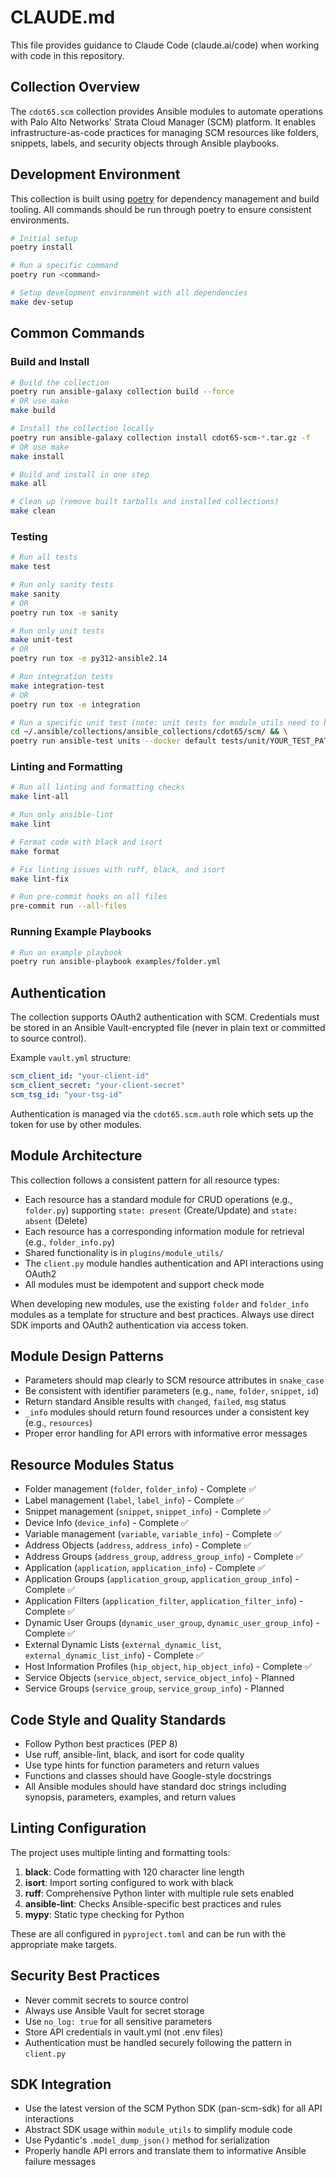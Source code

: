 # CLAUDE.md

This file provides guidance to Claude Code (claude.ai/code) when working with code in this repository.

## Collection Overview

The `cdot65.scm` collection provides Ansible modules to automate operations with Palo Alto Networks' Strata Cloud Manager (SCM) platform. It enables infrastructure-as-code practices for managing SCM resources like folders, snippets, labels, and security objects through Ansible playbooks.

## Development Environment

This collection is built using [poetry](https://python-poetry.org/) for dependency management and build tooling. All commands should be run through poetry to ensure consistent environments.

```bash
# Initial setup
poetry install

# Run a specific command
poetry run <command>

# Setup development environment with all dependencies
make dev-setup
```

## Common Commands

### Build and Install

```bash
# Build the collection
poetry run ansible-galaxy collection build --force
# OR use make
make build

# Install the collection locally
poetry run ansible-galaxy collection install cdot65-scm-*.tar.gz -f
# OR use make
make install

# Build and install in one step
make all

# Clean up (remove built tarballs and installed collections)
make clean
```

### Testing

```bash
# Run all tests
make test

# Run only sanity tests
make sanity
# OR
poetry run tox -e sanity

# Run only unit tests
make unit-test
# OR
poetry run tox -e py312-ansible2.14

# Run integration tests
make integration-test
# OR
poetry run tox -e integration

# Run a specific unit test (note: unit tests for module_utils need to be reimplemented)
cd ~/.ansible/collections/ansible_collections/cdot65/scm/ && \
poetry run ansible-test units --docker default tests/unit/YOUR_TEST_PATH.py
```

### Linting and Formatting

```bash
# Run all linting and formatting checks
make lint-all

# Run only ansible-lint
make lint

# Format code with black and isort
make format

# Fix linting issues with ruff, black, and isort
make lint-fix

# Run pre-commit hooks on all files
pre-commit run --all-files
```

### Running Example Playbooks

```bash
# Run an example playbook
poetry run ansible-playbook examples/folder.yml
```

## Authentication

The collection supports OAuth2 authentication with SCM. Credentials must be stored in an Ansible Vault-encrypted file (never in plain text or committed to source control).

Example `vault.yml` structure:
```yaml
scm_client_id: "your-client-id"
scm_client_secret: "your-client-secret"
scm_tsg_id: "your-tsg-id"
```

Authentication is managed via the `cdot65.scm.auth` role which sets up the token for use by other modules.

## Module Architecture

This collection follows a consistent pattern for all resource types:
- Each resource has a standard module for CRUD operations (e.g., `folder.py`) supporting `state: present` (Create/Update) and `state: absent` (Delete)
- Each resource has a corresponding information module for retrieval (e.g., `folder_info.py`)
- Shared functionality is in `plugins/module_utils/`
- The `client.py` module handles authentication and API interactions using OAuth2
- All modules must be idempotent and support check mode

When developing new modules, use the existing `folder` and `folder_info` modules as a template for structure and best practices. Always use direct SDK imports and OAuth2 authentication via access token.

## Module Design Patterns

- Parameters should map clearly to SCM resource attributes in `snake_case`
- Be consistent with identifier parameters (e.g., `name`, `folder`, `snippet`, `id`)
- Return standard Ansible results with `changed`, `failed`, `msg` status
- `_info` modules should return found resources under a consistent key (e.g., `resources`)
- Proper error handling for API errors with informative error messages

## Resource Modules Status

- Folder management (`folder`, `folder_info`) - Complete ✅
- Label management (`label`, `label_info`) - Complete ✅
- Snippet management (`snippet`, `snippet_info`) - Complete ✅
- Device Info (`device_info`) - Complete ✅
- Variable management (`variable`, `variable_info`) - Complete ✅
- Address Objects (`address`, `address_info`) - Complete ✅
- Address Groups (`address_group`, `address_group_info`) - Complete ✅
- Application (`application`, `application_info`) - Complete ✅
- Application Groups (`application_group`, `application_group_info`) - Complete ✅
- Application Filters (`application_filter`, `application_filter_info`) - Complete ✅
- Dynamic User Groups (`dynamic_user_group`, `dynamic_user_group_info`) - Complete ✅
- External Dynamic Lists (`external_dynamic_list`, `external_dynamic_list_info`) - Complete ✅
- Host Information Profiles (`hip_object`, `hip_object_info`) - Complete ✅
- Service Objects (`service_object`, `service_object_info`) - Planned
- Service Groups (`service_group`, `service_group_info`) - Planned

## Code Style and Quality Standards

- Follow Python best practices (PEP 8)
- Use ruff, ansible-lint, black, and isort for code quality
- Use type hints for function parameters and return values
- Functions and classes should have Google-style docstrings
- All Ansible modules should have standard doc strings including synopsis, parameters, examples, and return values

## Linting Configuration

The project uses multiple linting and formatting tools:

1. **black**: Code formatting with 120 character line length
2. **isort**: Import sorting configured to work with black
3. **ruff**: Comprehensive Python linter with multiple rule sets enabled
4. **ansible-lint**: Checks Ansible-specific best practices and rules
5. **mypy**: Static type checking for Python

These are all configured in `pyproject.toml` and can be run with the appropriate make targets.

## Security Best Practices

- Never commit secrets to source control
- Always use Ansible Vault for secret storage
- Use `no_log: true` for all sensitive parameters
- Store API credentials in vault.yml (not .env files)
- Authentication must be handled securely following the pattern in `client.py`

## SDK Integration

- Use the latest version of the SCM Python SDK (pan-scm-sdk) for all API interactions
- Abstract SDK usage within `module_utils` to simplify module code
- Use Pydantic's `.model_dump_json()` method for serialization
- Properly handle API errors and translate them to informative Ansible failure messages